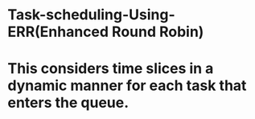 # Task-scheduling-Using-ERR(Enhanced Round Robin)
# This considers time slices in a dynamic manner for each task that enters the queue.
